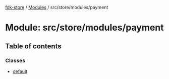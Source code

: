 [fdk-store](../README.md) / [Modules](../modules.md) / src/store/modules/payment

# Module: src/store/modules/payment

## Table of contents

### Classes

- [default](../classes/src_store_modules_payment.default.md)
